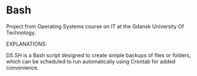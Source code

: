 # Bash
Project from Operating Systems course on IT at the Gdansk University Of Technology.

EXPLANATIONS:

DS.SH is a Bash script designed to create simple backups of files or folders, which can be scheduled to run automatically using Crontab for added convenience.
